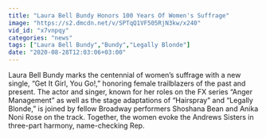```yaml
---
title: "Laura Bell Bundy Honors 100 Years Of Women's Suffrage"
image: "https://s2.dmcdn.net/v/SPTqQ1VF505RjN3kw/x240"
vid_id: "x7vnpqy"
categories: "news"
tags: ["Laura Bell Bundy","Bundy","Legally Blonde"]
date: "2020-08-28T12:03:06+03:00"
---
```

Laura Bell Bundy marks the centennial of women’s suffrage with a new single, “Get It Girl, You Go!,” honoring female trailblazers of the past and present. The actor and singer, known for her roles on the FX series “Anger Management” as well as the stage adaptations of “Hairspray” and “Legally Blonde,” is joined by fellow Broadway performers Shoshana Bean and Anika Noni Rose on the track. Together, the women evoke the Andrews Sisters in three-part harmony, name-checking Rep.
